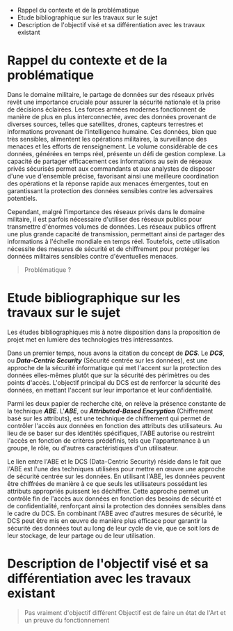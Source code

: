 - Rappel du contexte et de la problématique
- Etude bibliographique sur les travaux sur le sujet
- Description de l'objectif visé et sa différentiation avec les travaux existant

# Rappel du contexte et de la problématique
Dans le domaine militaire, le partage de données sur des réseaux privés revêt une importance cruciale pour assurer la sécurité nationale et la prise de décisions éclairées.
Les forces armées modernes fonctionnent de manière de plus en plus interconnectée, avec des données provenant de diverses sources, telles que satellites, drones, capteurs terrestres et informations provenant de l'intelligence humaine. Ces données, bien que très sensibles, alimentent les opérations militaires, la surveillance des menaces et les efforts de renseignement. 
Le volume considérable de ces données, générées en temps réel, présente un défi de gestion complexe. La capacité de partager efficacement ces informations au sein de réseaux privés sécurisés permet aux commandants et aux analystes de disposer d'une vue d'ensemble précise, favorisant ainsi une meilleure coordination des opérations et la réponse rapide aux menaces émergentes, tout en garantissant la protection des données sensibles contre les adversaires potentiels.

Cependant, malgré l'importance des réseaux privés dans le domaine militaire, il est parfois nécessaire d'utiliser des réseaux publics pour transmettre d'énormes volumes de données. Les réseaux publics offrent une plus grande capacité de transmission, permettant ainsi de partager des informations à l'échelle mondiale en temps réel. Toutefois, cette utilisation nécessite des mesures de sécurité et de chiffrement pour protéger les données militaires sensibles contre d'éventuelles menaces.

> Problématique ?

# Etude bibliographique sur les travaux sur le sujet
Les études bibliographiques mis à notre disposition dans la proposition de projet met en lumière des technologies très intéressantes.

Dans un premier temps, nous avons la citation du concept de ***DCS***.
Le ***DCS***, ou ***Data-Centric Security*** (Sécurité centrée sur les données), est une approche de la sécurité informatique qui met l'accent sur la protection des données elles-mêmes plutôt que sur la sécurité des périmètres ou des points d'accès. L'objectif principal du DCS est de renforcer la sécurité des données, en mettant l'accent sur leur importance et leur confidentialité.

Parmi les deux papier de recherche cité, on relève la présence constante de la technique ***ABE***.
L'***ABE***, ou ***Attributed-Based Encryption*** (Chiffrement basé sur les attributs), est une technique de chiffrement qui permet de contrôler l'accès aux données en fonction des attributs des utilisateurs. Au lieu de se baser sur des identités spécifiques, l'ABE autorise ou restreint l'accès en fonction de critères prédéfinis, tels que l'appartenance à un groupe, le rôle, ou d'autres caractéristiques d'un utilisateur.

Le lien entre l'ABE et le DCS (Data-Centric Security) réside dans le fait que l'ABE est l'une des techniques utilisées pour mettre en œuvre une approche de sécurité centrée sur les données. En utilisant l'ABE, les données peuvent être chiffrées de manière à ce que seuls les utilisateurs possédant les attributs appropriés puissent les déchiffrer. Cette approche permet un contrôle fin de l'accès aux données en fonction des besoins de sécurité et de confidentialité, renforçant ainsi la protection des données sensibles dans le cadre du DCS. En combinant l'ABE avec d'autres mesures de sécurité, le DCS peut être mis en œuvre de manière plus efficace pour garantir la sécurité des données tout au long de leur cycle de vie, que ce soit lors de leur stockage, de leur partage ou de leur utilisation.

# Description de l'objectif visé et sa différentiation avec les travaux existant
> Pas vraiment d'objectif différent
> Objectif est de faire un état de l'Art et un preuve du fonctionnement


